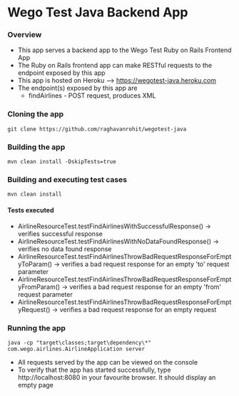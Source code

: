 # Wego Test Java Backend App #

### Overview ###

* This app serves a backend app to the Wego Test Ruby on Rails Frontend App
* The Ruby on Rails frontend app can make RESTful requests to the endpoint exposed by this app
* This app is hosted on Heroku --> https://wegotest-java.heroku.com
* The endpoint(s) exposed by this app are
  * findAirlines - POST request, produces XML

### Cloning the app ###

```
git clone https://github.com/raghavanrohit/wegotest-java
```

### Building the app ###

```
mvn clean install -DskipTests=true
```

### Building and executing test cases ###

```
mvn clean install
```

#### Tests executed ####

* AirlineResourceTest.testFindAirlinesWithSuccessfulResponse() -> verifies successful response
* AirlineResourceTest.testFindAirlinesWithNoDataFoundResponse() -> verifies no data found response
* AirlineResourceTest.testFindAirlinesThrowBadRequestResponseForEmptyToParam() -> verifies a bad request response for an empty 'to' request parameter
* AirlineResourceTest.testFindAirlinesThrowBadRequestResponseForEmptyFromParam() -> verifies a bad request response for an empty 'from' request parameter
* AirlineResourceTest.testFindAirlinesThrowBadRequestResponseForEmptyRequest() -> verifies a bad request response for an empty request

### Running the app ###

```
java -cp "target\classes;target\dependency\*" com.wego.airlines.AirlineApplication server
```

* All requests served by the app can be viewed on the console
* To verify that the app has started successfully, type http://localhost:8080 in your favourite browser. It should display an empty page